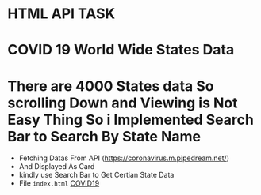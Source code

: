 # HTML API TASK
# COVID 19 World Wide States Data
# There are 4000 States data So scrolling Down and Viewing is Not Easy Thing So i Implemented Search Bar to Search By State Name
+ Fetching Datas From API (https://coronavirus.m.pipedream.net/)
+ And Displayed As Card
+ kindly use Search Bar to Get Certian State Data
+ File ``index.html``
[COVID19](https://covid19worldwidestatesdata.netlify.app/)
